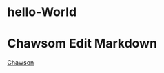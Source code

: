 # hello-World

Chawsom Edit Markdown
=====================

[Chawson](mailto:xiaochangchs@gmail.com)
